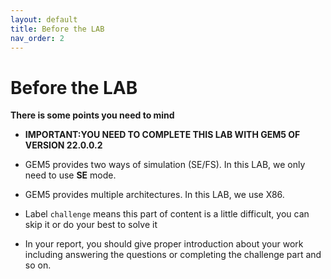 ```yaml
---
layout: default
title: Before the LAB
nav_order: 2
---
```


# Before the LAB

**There is some points you need to mind**

- **IMPORTANT:YOU NEED TO COMPLETE THIS LAB WITH GEM5 OF VERSION 22.0.0.2**

- GEM5 provides two ways of simulation (SE/FS). In this LAB, we only need to use **SE** mode.

- GEM5 provides multiple architectures. In this LAB, we use X86.

- Label `challenge` means this part of content is a little difficult, you can skip it or do your best to solve it

- In your report, you should give proper introduction about your work including answering the questions or completing the challenge part and so on.